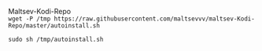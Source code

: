 Maltsev-Kodi-Repo  
`wget -P /tmp https://raw.githubusercontent.com/maltsevvv/maltsev-Kodi-Repo/master/autoinstall.sh`  
 
`sudo sh /tmp/autoinstall.sh`
